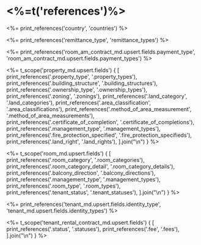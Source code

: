 # <%=t('references')%>

<%= print_references('country', 'countries') %>

<%= print_references('remittance_type', 'remittance_types') %>

<%= print_references('room_am_contract_md.upsert.fields.payment_type', 'room_am_contract_md.upsert.fields.payment_types') %>

<%=
  t_scope('property_md.upsert.fields') {
    [
      print_references('.property_type', '.property_types'),
      print_references('.building_structure', '.building_structures'),
      print_references('.ownership_type', '.ownership_types'),
      print_references('.zoning', '.zonings'),
      print_references('.land_category', '.land_categories'),
      print_references('.area_classification', '.area_classifications'),
      print_references('.method_of_area_measurement', '.method_of_area_measurements'),
      print_references('.certificate_of_completion', '.certificate_of_completions'),
      print_references('.management_type', '.management_types'),
      print_references('.fire_protection_specified', '.fire_protection_specifieds'),
      print_references('.land_right', '.land_rights'),
    ].join("\n")
  }
%>

<%=
  t_scope('room_md.upsert.fields') {
    [
      print_references('.room_category', '.room_categories'),
      print_references('.room_category_detail', '.room_category_details'),
      print_references('.balcony_direction', '.balcony_directions'),
      print_references('.management_type', '.management_types'),
      print_references('.room_type', '.room_types'),
      print_references('.tenant_status', '.tenant_statuses'),
    ].join("\n")
  }
%>

<%= print_references('tenant_md.upsert.fields.identity_type', 'tenant_md.upsert.fields.identity_types') %>

<%=
  t_scope('tenant_rental_contract_md.upsert.fields') {
    [
      print_references('.status', '.statuses'),
      print_references('.fee', '.fees'),
    ].join("\n")
  }
%>
